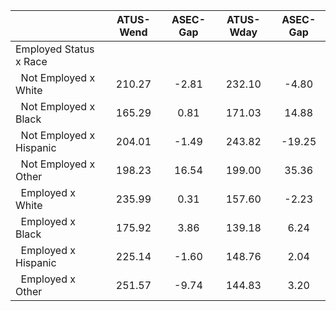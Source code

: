 
|                      |    ATUS-Wend |     ASEC-Gap |    ATUS-Wday |     ASEC-Gap |
| -------------------- | :----------: | :----------: | :----------: | :----------: |
| Employed Status x Race |              |              |              |              |
| &nbsp;&nbsp;Not Employed x White |       210.27 |        -2.81 |       232.10 |        -4.80 |
| &nbsp;&nbsp;Not Employed x Black |       165.29 |         0.81 |       171.03 |        14.88 |
| &nbsp;&nbsp;Not Employed x Hispanic |       204.01 |        -1.49 |       243.82 |       -19.25 |
| &nbsp;&nbsp;Not Employed x Other |       198.23 |        16.54 |       199.00 |        35.36 |
| &nbsp;&nbsp;Employed x White |       235.99 |         0.31 |       157.60 |        -2.23 |
| &nbsp;&nbsp;Employed x Black |       175.92 |         3.86 |       139.18 |         6.24 |
| &nbsp;&nbsp;Employed x Hispanic |       225.14 |        -1.60 |       148.76 |         2.04 |
| &nbsp;&nbsp;Employed x Other |       251.57 |        -9.74 |       144.83 |         3.20 |

